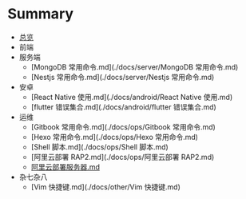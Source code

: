 # Summary

* [总览](README.md)
* 前端
* 服务端
	* [MongoDB 常用命令.md](./docs/server/MongoDB 常用命令.md)
	* [Nestjs 常用命令.md](./docs/server/Nestjs 常用命令.md)
* 安卓
	* [React Native 使用.md](./docs/android/React Native 使用.md)
	* [flutter 错误集合.md](./docs/android/flutter 错误集合.md)
* 运维
	* [Gitbook 常用命令.md](./docs/ops/Gitbook 常用命令.md)
	* [Hexo 常用命令.md](./docs/ops/Hexo 常用命令.md)
	* [Shell 脚本.md](./docs/ops/Shell 脚本.md)
	* [阿里云部署 RAP2.md](./docs/ops/阿里云部署 RAP2.md)
	* [阿里云部署服务器.md](./docs/ops/阿里云部署服务器.md)
* 杂七杂八
	* [Vim 快捷键.md](./docs/other/Vim 快捷键.md)
